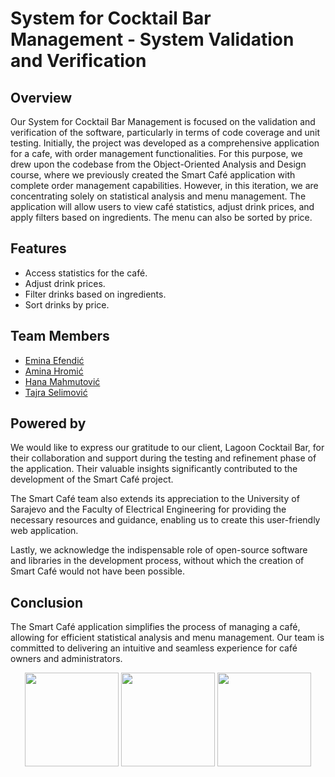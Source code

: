# System for Cocktail Bar Management - System Validation and Verification

## Overview

Our System for Cocktail Bar Management is focused on the validation and verification of the software, particularly in terms of code coverage and unit testing. Initially, the project was developed as a comprehensive application for a cafe, with order management functionalities. For this purpose, we drew upon the codebase from the Object-Oriented Analysis and Design course, where we previously created the Smart Café application with complete order management capabilities. However, in this iteration, we are concentrating solely on statistical analysis and menu management. The application will allow users to view café statistics, adjust drink prices, and apply filters based on ingredients. The menu can also be sorted by price. 

## Features

- Access statistics for the café.
- Adjust drink prices.
- Filter drinks based on ingredients.
- Sort drinks by price.

## Team Members

- [Emina Efendić](https://github.com/efendicemina)
- [Amina Hromić](https://github.com/AHromic1)
- [Hana Mahmutović](https://github.com/mahmutovichana)
- [Tajra Selimović](https://github.com/selimovictajra)

## Powered by

We would like to express our gratitude to our client, Lagoon Cocktail Bar, for their collaboration and support during the testing and refinement phase of the application. Their valuable insights significantly contributed to the development of the Smart Café project.

The Smart Café team also extends its appreciation to the University of Sarajevo and the Faculty of Electrical Engineering for providing the necessary resources and guidance, enabling us to create this user-friendly web application.

Lastly, we acknowledge the indispensable role of open-source software and libraries in the development process, without which the creation of Smart Café would not have been possible.

## Conclusion

The Smart Café application simplifies the process of managing a café, allowing for efficient statistical analysis and menu management. Our team is committed to delivering an intuitive and seamless experience for café owners and administrators.

<p align="center">
<img src="https://user-images.githubusercontent.com/113919501/226108563-fa0607e9-2add-4a70-aeb1-b716541d1d42.png" width="150"/>
<img src="https://user-images.githubusercontent.com/113919501/226107862-dd057e25-83da-484c-8471-37046320f2bf.png" width="150"/>
<img src="https://user-images.githubusercontent.com/113919501/226105001-70a5c389-81bd-42cb-970a-e378fc5aed36.png" width="150"/>
</p>
